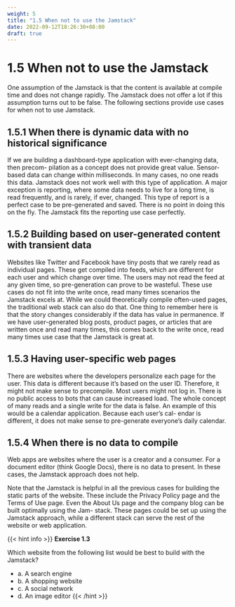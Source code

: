 ```yaml
---
weight: 5
title: "1.5 When not to use the Jamstack"
date: 2022-09-12T18:26:30+08:00
draft: true
---
```


# 1.5 When not to use the Jamstack

One assumption of the Jamstack is that the content is available at compile time and does not change rapidly. The Jamstack does not offer a lot if this assumption turns out to be false. The following sections provide use cases for when not to use Jamstack.

## 1.5.1 When there is dynamic data with no historical significance

If we are building a dashboard-type application with ever-changing data, then precom- pilation as a concept does not provide great value. Sensor-based data  can  change within milliseconds. In many cases, no one reads this data. Jamstack  does not work  well with this type of application. A major exception is reporting, where some data needs to live for a long time, is read frequently, and is rarely, if ever, changed. This  type of report is a perfect case to be pre-generated and saved. There is no point in   doing this on the fly. The Jamstack fits the reporting use case perfectly.

## 1.5.2 Building based on user-generated content with transient data

Websites like Twitter and Facebook have tiny posts that we rarely read as individual pages. These get compiled into feeds, which are different for each user and which change over time. The users may not read the feed at any given time, so pre-generation can prove to be wasteful. These use cases do not fit into the write once, read many times scenarios the Jamstack excels at. While we could theoretically compile often-used pages, the traditional web stack can also do that. One thing to remember here is that the story changes considerably if the data has value in permanence. If we have user-generated blog posts, product pages, or articles that are written once and read many times, this comes back to the write once, read many times use case that the Jamstack is great at.

## 1.5.3 Having user-specific web pages

There are websites where the developers personalize each page for the user. This data is different because it’s based on the user ID. Therefore, it might not make sense to precompile. Most users might not log in. There is no public access to bots that can cause increased load. The whole concept of many reads and a single write for the data is false. An example of this would be a calendar application. Because each user’s cal- endar is different, it does not make sense to pre-generate everyone’s daily calendar.

## 1.5.4 When there is no data to compile

Web apps are websites where the user is a creator and a consumer. For a document editor (think Google Docs), there is no data to present. In these cases, the Jamstack approach does not help.

Note that the Jamstack is helpful in all the previous cases for building the static parts of the website. These include the Privacy Policy page and the Terms of Use page. Even the About Us page and the company blog can be built optimally using the Jam- stack. These pages could be set up using the Jamstack approach, while a different stack can serve the rest of the website or web application.

{{< hint info >}}
**Exercise 1.3**

Which website from the following list would be best to build with the Jamstack?
- a. A search engine
- b. A shopping website
- c. A social network
- d. An image editor
{{< /hint >}}
